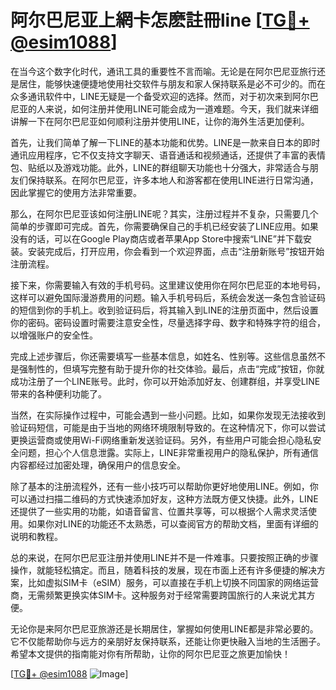 # 阿尔巴尼亚上網卡怎麽註冊line [[TG💪+ @esim1088](https://t.me/s/esim1088)]

在当今这个数字化时代，通讯工具的重要性不言而喻。无论是在阿尔巴尼亚旅行还是居住，能够快速便捷地使用社交软件与朋友和家人保持联系是必不可少的。而在众多通讯软件中，LINE无疑是一个备受欢迎的选择。然而，对于初次来到阿尔巴尼亚的人来说，如何注册并使用LINE可能会成为一道难题。今天，我们就来详细讲解一下在阿尔巴尼亚如何顺利注册并使用LINE，让你的海外生活更加便利。

首先，让我们简单了解一下LINE的基本功能和优势。LINE是一款来自日本的即时通讯应用程序，它不仅支持文字聊天、语音通话和视频通话，还提供了丰富的表情包、贴纸以及游戏功能。此外，LINE的群组聊天功能也十分强大，非常适合与朋友们保持联系。在阿尔巴尼亚，许多本地人和游客都在使用LINE进行日常沟通，因此掌握它的使用方法非常重要。

那么，在阿尔巴尼亚该如何注册LINE呢？其实，注册过程并不复杂，只需要几个简单的步骤即可完成。首先，你需要确保自己的手机已经安装了LINE应用。如果没有的话，可以在Google Play商店或者苹果App Store中搜索“LINE”并下载安装。安装完成后，打开应用，你会看到一个欢迎界面，点击“注册新账号”按钮开始注册流程。

接下来，你需要输入有效的手机号码。这里建议使用你在阿尔巴尼亚的本地号码，这样可以避免国际漫游费用的问题。输入手机号码后，系统会发送一条包含验证码的短信到你的手机上。收到验证码后，将其输入到LINE的注册页面中，然后设置你的密码。密码设置时需要注意安全性，尽量选择字母、数字和特殊字符的组合，以增强账户的安全性。

完成上述步骤后，你还需要填写一些基本信息，如姓名、性别等。这些信息虽然不是强制性的，但填写完整有助于提升你的社交体验。最后，点击“完成”按钮，你就成功注册了一个LINE账号。此时，你可以开始添加好友、创建群组，并享受LINE带来的各种便利功能了。

当然，在实际操作过程中，可能会遇到一些小问题。比如，如果你发现无法接收到验证码短信，可能是由于当地的网络环境限制导致的。在这种情况下，你可以尝试更换运营商或使用Wi-Fi网络重新发送验证码。另外，有些用户可能会担心隐私安全问题，担心个人信息泄露。实际上，LINE非常重视用户的隐私保护，所有通信内容都经过加密处理，确保用户的信息安全。

除了基本的注册流程外，还有一些小技巧可以帮助你更好地使用LINE。例如，你可以通过扫描二维码的方式快速添加好友，这种方法既方便又快捷。此外，LINE还提供了一些实用的功能，如语音留言、位置共享等，可以根据个人需求灵活使用。如果你对LINE的功能还不太熟悉，可以查阅官方的帮助文档，里面有详细的说明和教程。

总的来说，在阿尔巴尼亚注册并使用LINE并不是一件难事。只要按照正确的步骤操作，就能轻松搞定。而且，随着科技的发展，现在市面上还有许多便捷的解决方案，比如虚拟SIM卡（eSIM）服务，可以直接在手机上切换不同国家的网络运营商，无需频繁更换实体SIM卡。这种服务对于经常需要跨国旅行的人来说尤其方便。

无论你是来阿尔巴尼亚旅游还是长期居住，掌握如何使用LINE都是非常必要的。它不仅能帮助你与远方的亲朋好友保持联系，还能让你更快融入当地的生活圈子。希望本文提供的指南能对你有所帮助，让你的阿尔巴尼亚之旅更加愉快！

[[TG💪+ @esim1088](https://t.me/s/esim1088) ![Image](https://i.postimg.cc/4NQfJmqS/Snipaste-2025-05-13-00-14-12.png)]